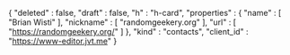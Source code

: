 {
  "deleted" : false,
  "draft" : false,
  "h" : "h-card",
  "properties" : {
    "name" : [ "Brian Wisti" ],
    "nickname" : [ "randomgeekery.org" ],
    "url" : [ "https://randomgeekery.org/" ]
  },
  "kind" : "contacts",
  "client_id" : "https://www-editor.jvt.me"
}
